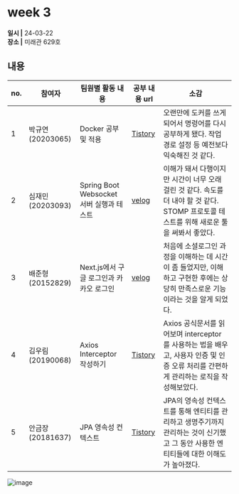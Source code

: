 # week 3
**일시 |** 24-03-22   
**장소 |** 미래관 629호

## 내용

|no.  |참여자          |팀원별 활동 내용|공부 내용 url|소감|
|--------|--------------|----------------------------------|--------------------|--|
|1       |박규연(20203065)|Docker 공부 및 적용|[Tistory](https://noooey.tistory.com/79)|오랜만에 도커를 쓰게 되어서 명령어를 다시 공부하게 됐다. 작업 경로 설정 등 예전보다 익숙해진 것 같다.
|2       |심재민(20203093)|Spring Boot Websocket 서버 실행과 테스트|[velog](https://velog.io/@cherry_031/Spring-Boot-Websocket-%EC%84%9C%EB%B2%84-%EC%8B%A4%ED%96%89%EA%B3%BC-%ED%85%8C%EC%8A%A4%ED%8A%B8)|이해가 돼서 다행이지만 시간이 너무 오래 걸린 것 같다. 속도를 더 내야 할 것 같다. STOMP 프로토콜 테스트를 위해 새로운 툴을 써봐서 좋았다.
|3       |배준형(20152829)|Next.js에서 구글 로그인과 카카오 로그인|[velog](https://velog.io/@ryanbae94/next.js%EC%97%90%EC%84%9C-%EC%86%8C%EC%85%9C-%EB%A1%9C%EA%B7%B8%EC%9D%B8-%EA%B5%AC%ED%98%84%ED%95%98%EA%B8%B0)| 처음에 소셜로그인 과정을 이해하는 데 시간이 좀 들었지만, 이해하고 구현한 후에는 상당히 만족스로운 기능이라는 것을 알게 되었다.
|4       |김우림(20190068)|Axios Interceptor 작성하기|[Tistory](https://kwoooo.tistory.com/9)| Axios 공식문서를 읽어보며 interceptor를 사용하는 법을 배우고, 사용자 인증 및 인증 오류 처리를 간편하게 관리하는 로직을 작성해보았다.
|5       |안금장(20181637)|JPA 영속성 컨텍스트|[Tistory](https://koomchang.tistory.com/31)| JPA의 영속성 컨텍스트를 통해 엔티티를 관리하고 생명주기까지 관리하는 것이 신기했고 그 동안 사용한 엔티티들에 대한 이해도가 높아졌다.

![image](https://github.com/Team-WeQuiz/study/assets/66217855/10d8889d-f4f1-479f-a2fc-5590aea70297)
